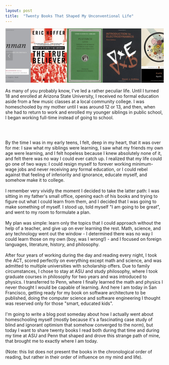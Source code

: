 ```yaml
---
layout: post
title:  "Twenty Books That Shaped My Unconventional Life"
---
```


![Books](/assets/posts/books.jpg)

As many of you probably know, I've led a rather peculiar life. Until I turned 18 and enrolled at Arizona State University, I received no formal education aside from a few music classes at a local community college. I was homeschooled by my mother until I was around 12 or 13, and then, when she had to return to work and enrolled my younger siblings in public school, I began working full-time instead of going to school.
<!--more-->
<br/>
<br/>

By the time I was in my early teens, I felt, deep in my heart, that it was over for me: I saw what my siblings were learning, I saw what my friends my own age were learning, and I felt hopeless because I knew absolutely none of it, and felt there was no way I could ever catch up. I realized that my life could go one of two ways: I could resign myself to forever working minimum-wage jobs and never receiving any formal education, or I could rebel against that feeling of inferiority and ignorance, educate myself, and somehow make it to college.
<br/>
<br/>
I remember very vividly the moment I decided to take the latter path: I was sitting in my father's small office, opening each of his books and trying to figure out what I could learn from them, and I decided that I was going to make something of myself. I stood up, told myself "I am going to be great", and went to my room to formulate a plan.
<br/>
<br/>
My plan was simple: learn only the topics that I could approach without the help of a teacher, and give up on ever learning the rest. Math, science, and any technology went out the window - I determined there was no way I could learn those on my own (boy, was I wrong!) - and I focused on foreign languages, literature, history, and philosophy.
<br/>
<br/>
After four years of working during the day and reading every night, I took the ACT, scored perfectly on everything except math and science, and was admitted to multiple universities with scholarship offers. Due to family circumstances, I chose to stay at ASU and study philosophy, where I took graduate courses in philosophy for two years and was introduced to physics. I transferred to Penn, where I finally learned the math and physics I never thought I would be capable of learning. And here I am today in San Francisco, getting ready for my book on software architecture to be published, doing the computer science and software engineering I thought was reserved only for those "smart, educated kids".
<br/>
<br/>
I'm going to write a blog post someday about how I actually went about homeschooling myself (mostly because it's a fascinating case study of blind and ignorant optimism that somehow converged to the norm), but today I want to share twenty books I read both during that time and during my time at ASU and Penn that shaped and drove this strange path of mine, that brought me to exactly where I am today.
<br/>
<br/>
(Note: this list does not present the books in the chronological order of reading, but rather in their order of influence on my mind and life).
